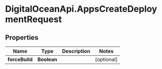 # DigitalOceanApi.AppsCreateDeploymentRequest

## Properties
Name | Type | Description | Notes
------------ | ------------- | ------------- | -------------
**forceBuild** | **Boolean** |  | [optional] 
